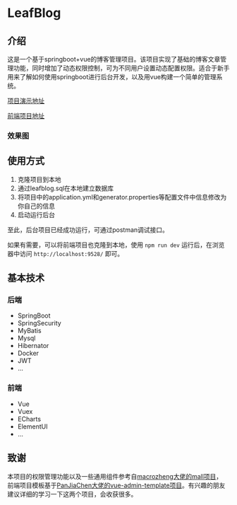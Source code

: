 # LeafBlog

## 介绍

这是一个基于springboot+vue的博客管理项目。该项目实现了基础的博客文章管理功能，同时增加了动态权限控制，可为不同用户设置动态配置权限。适合于新手用来了解如何使用springboot进行后台开发，以及用vue构建一个简单的管理系统。

[项目演示地址](http://175.24.14.253/)

[前端项目地址](https://github.com/eziozhao/leafblog-web)

### 效果图


## 使用方式

1. 克隆项目到本地
2. 通过leafblog.sql在本地建立数据库
3. 将项目中的application.yml和generator.properties等配置文件中信息修改为你自己的信息
4. 启动运行后台

至此，后台项目已经成功运行，可通过postman调试接口。

如果有需要，可以将前端项目也克隆到本地，使用 `npm run dev` 运行后，在浏览器中访问 `http://localhost:9528/` 即可。

## 基本技术

### 后端
- SpringBoot
- SpringSecurity
- MyBatis
- Mysql
- Hibernator
- Docker
- JWT
- ...

### 前端
- Vue
- Vuex
- ECharts
- ElementUI
- ...

## 致谢

本项目的权限管理功能以及一些通用组件参考自[macrozheng大佬的mall项目](https://github.com/macrozheng/mall)，
前端项目模板基于[PanJiaChen大佬的vue-admin-template项目](https://github.com/PanJiaChen/vue-admin-template)。有兴趣的朋友建议详细的学习一下这两个项目，会收获很多。

